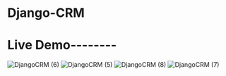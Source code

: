 # Django-CRM
# Live Demo--------

![DjangoCRM (6)](https://github.com/Arfinrabby30/Django-CRM/assets/53785081/861ef2aa-2bdb-440c-aa5c-f4c76d327996)
![DjangoCRM (5)](https://github.com/Arfinrabby30/Django-CRM/assets/53785081/ce06ce0a-3a2c-4aef-8663-dc0583f9c033)
![DjangoCRM (8)](https://github.com/Arfinrabby30/Django-CRM/assets/53785081/fc276b00-7325-4efb-974b-299327ed85cf)
![DjangoCRM (7)](https://github.com/Arfinrabby30/Django-CRM/assets/53785081/2ab150b1-9823-42b9-a1b7-c361dd8f3dfc)

